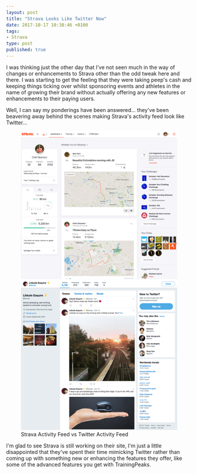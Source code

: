 ```yaml
---
layout: post
title: "Strava Looks Like Twitter Now"
date: 2017-10-17 10:38:46 +0100
tags:
- Strava
type: post
published: true
---
```


I was thinking just the other day that I've not seen much in the way of changes or enhancements to Strava other than the odd tweak here and there. I was starting to get the feeling that they were taking peep's cash and keeping things ticking over whilst sponsoring events and athletes in the name of growing their brand without actually offering any new features or enhancements to their paying users.

Well, I can say my ponderings have been answered...  they've been beavering away behind the scenes making Strava's activity feed look like Twitter...

<figure class="half">
<a href="/img/Strava-activity-feed-Oct17.png"><img src="/img/Strava-activity-feed-Oct17.png" alt="Strava Activity Feed - 17 Oct 2017" /></a>
<a href="/img/Twitter-activity-feed-Oct17.png"><img src="/img/Twitter-activity-feed-Oct17.png" alt="Twitter activity feed - 17 Oct 2017" /></a>
<figcaption>Strava Activity Feed vs Twitter Activity Feed</figcaption>
</figure>

I'm glad to see Strava is still working on their site, I'm just a little disappointed that they've spent their time mimicking Twitter rather than coming up with something new or enhancing the features they offer, like some of the advanced features you get with TrainingPeaks.
